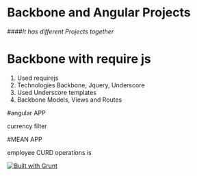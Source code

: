 # Backbone and Angular Projects

####*It has different Projects together*

# Backbone with require js
1) Used requirejs <br>
2) Technologies Backbone, Jquery, Underscore <br>
3) Used Underscore templates <br>
4) Backbone Models, Views and Routes <br>

#angular APP

currency filter

#MEAN  APP

employee CURD operations is 


[![Built with Grunt](https://cdn.gruntjs.com/builtwith.svg)](http://gruntjs.com/)
